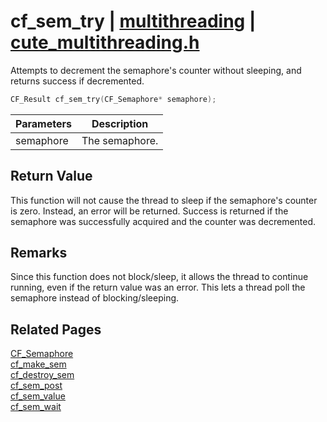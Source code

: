 # cf_sem_try | [multithreading](https://github.com/RandyGaul/cute_framework/blob/master/docs/multithreading_readme.md) | [cute_multithreading.h](https://github.com/RandyGaul/cute_framework/blob/master/include/cute_multithreading.h)

Attempts to decrement the semaphore's counter without sleeping, and returns success if decremented.

```cpp
CF_Result cf_sem_try(CF_Semaphore* semaphore);
```

Parameters | Description
--- | ---
semaphore | The semaphore.

## Return Value

This function will not cause the thread to sleep if the semaphore's counter is zero. Instead, an error will
be returned. Success is returned if the semaphore was successfully acquired and the counter was decremented.

## Remarks

Since this function does not block/sleep, it allows the thread to continue running, even if the return
value was an error. This lets a thread poll the semaphore instead of blocking/sleeping.

## Related Pages

[CF_Semaphore](https://github.com/RandyGaul/cute_framework/blob/master/docs/multithreading/cf_semaphore.md)  
[cf_make_sem](https://github.com/RandyGaul/cute_framework/blob/master/docs/multithreading/cf_make_sem.md)  
[cf_destroy_sem](https://github.com/RandyGaul/cute_framework/blob/master/docs/multithreading/cf_destroy_sem.md)  
[cf_sem_post](https://github.com/RandyGaul/cute_framework/blob/master/docs/multithreading/cf_sem_post.md)  
[cf_sem_value](https://github.com/RandyGaul/cute_framework/blob/master/docs/multithreading/cf_sem_value.md)  
[cf_sem_wait](https://github.com/RandyGaul/cute_framework/blob/master/docs/multithreading/cf_sem_wait.md)  
